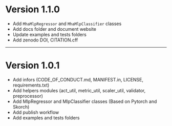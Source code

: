 
# Version 1.1.0

+ Add `MhaMlpRegressor` and `MhaMlpClassifier` classes
+ Add docs folder and document website
+ Update examples and tests folders
+ Add zenodo DOI, CITATION.cff

----------------------------------------------------------------------------------------

# Version 1.0.1

+ Add infors (CODE_OF_CONDUCT.md, MANIFEST.in, LICENSE, requirements.txt)
+ Add helpers modules (act_util, metric_util, scaler_util, validator, preprocessor)
+ Add MlpRegressor and MlpClassifier classes (Based on Pytorch and Skorch)
+ Add publish workflow
+ Add examples and tests folders
